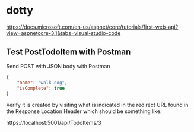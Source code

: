 # dotty

https://docs.microsoft.com/en-us/aspnet/core/tutorials/first-web-api?view=aspnetcore-3.1&tabs=visual-studio-code

## Test PostTodoItem with Postman

Send POST with JSON body with Postman

```json
{
    "name": "walk dog",
    "isComplete": true
}
```

Verify it is created by visiting what is indicated in the redirect URL found
in the Response Location Header which should be something like:

https://localhost:5001/api/TodoItems/3